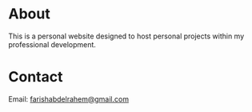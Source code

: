 # About

This is a personal website designed to host personal projects within my professional development.

# Contact

Email: farishabdelrahem@gmail.com